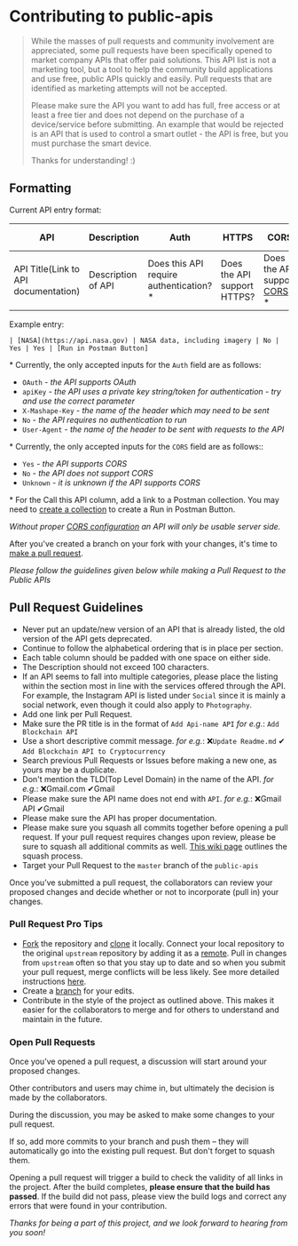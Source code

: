 # Contributing to public-apis

> While the masses of pull requests and community involvement are appreciated, some pull requests have been specifically
> opened to market company APIs that offer paid solutions. This API list is not a marketing tool, but a tool to help the
> community build applications and use free, public APIs quickly and easily. Pull requests that are identified as marketing attempts will not be accepted.
>
> Please make sure the API you want to add has full, free access or at least a free tier and does not depend on the purchase of a device/service before submitting. An example that would be rejected is an API that is used to control a smart outlet - the API is free, but you must purchase the smart device.
>
> Thanks for understanding! :)

## Formatting

Current API entry format:

| API                                  | Description        | Auth                                     | HTTPS                       | CORS                                                                                    | Call this API                                                                                                                                |
| ------------------------------------ | ------------------ | ---------------------------------------- | --------------------------- | --------------------------------------------------------------------------------------- | -------------------------------------------------------------------------------------------------------------------------------------------- |
| API Title(Link to API documentation) | Description of API | Does this API require authentication? \* | Does the API support HTTPS? | Does the API support [CORS](https://developer.mozilla.org/en-US/docs/Web/HTTP/CORS)? \* | [Does this API have a public Postman Collection?](https://learning.postman.com/docs/publishing-your-api/run-in-postman/creating-run-button/) |

Example entry:

```
| [NASA](https://api.nasa.gov) | NASA data, including imagery | No | Yes | Yes | [Run in Postman Button]
```

\* Currently, the only accepted inputs for the `Auth` field are as follows:

- `OAuth` - _the API supports OAuth_
- `apiKey` - _the API uses a private key string/token for authentication - try and use the correct parameter_
- `X-Mashape-Key` - _the name of the header which may need to be sent_
- `No` - _the API requires no authentication to run_
- `User-Agent` - _the name of the header to be sent with requests to the API_

\* Currently, the only accepted inputs for the `CORS` field are as follows::

- `Yes` - _the API supports CORS_
- `No` - _the API does not support CORS_
- `Unknown` - _it is unknown if the API supports CORS_

\* For the Call this API column, add a link to a Postman collection. You may need to [create a collection](https://learning.postman.com/docs/getting-started/first-steps/creating-the-first-collection/) to create a Run in Postman Button.

_Without proper [CORS configuration](https://developer.mozilla.org/en-US/docs/Web/HTTP/CORS) an API will only be usable server side._

After you've created a branch on your fork with your changes, it's time to [make a pull request][pr-link].

_Please follow the guidelines given below while making a Pull Request to the Public APIs_

## Pull Request Guidelines

- Never put an update/new version of an API that is already listed, the old version of the API gets deprecated.
- Continue to follow the alphabetical ordering that is in place per section.
- Each table column should be padded with one space on either side.
- The Description should not exceed 100 characters.
- If an API seems to fall into multiple categories, please place the listing within the section most in line with the services offered through the API. For example, the Instagram API is listed under `Social` since it is mainly a social network, even though it could also apply to `Photography`.
- Add one link per Pull Request.
- Make sure the PR title is in the format of `Add Api-name API` _for e.g._: `Add Blockchain API`
- Use a short descriptive commit message. _for e.g._: ❌`Update Readme.md` ✔ `Add Blockchain API to Cryptocurrency`
- Search previous Pull Requests or Issues before making a new one, as yours may be a duplicate.
- Don't mention the TLD(Top Level Domain) in the name of the API. _for e.g._: ❌Gmail.com ✔Gmail
- Please make sure the API name does not end with `API`. _for e.g._: ❌Gmail API ✔Gmail
- Please make sure the API has proper documentation.
- Please make sure you squash all commits together before opening a pull request. If your pull request requires changes upon review, please be sure to squash all additional commits as well. [This wiki page][squash-link] outlines the squash process.
- Target your Pull Request to the `master` branch of the `public-apis`

Once you’ve submitted a pull request, the collaborators can review your proposed changes and decide whether or not to incorporate (pull in) your changes.

### Pull Request Pro Tips

- [Fork][fork-link] the repository and [clone][clone-link] it locally.
  Connect your local repository to the original `upstream` repository by adding it as a [remote][remote-link].
  Pull in changes from `upstream` often so that you stay up to date and so when you submit your pull request,
  merge conflicts will be less likely. See more detailed instructions [here][syncing-link].
- Create a [branch][branch-link] for your edits.
- Contribute in the style of the project as outlined above. This makes it easier for the collaborators to merge
  and for others to understand and maintain in the future.

### Open Pull Requests

Once you’ve opened a pull request, a discussion will start around your proposed changes.

Other contributors and users may chime in, but ultimately the decision is made by the collaborators.

During the discussion, you may be asked to make some changes to your pull request.

If so, add more commits to your branch and push them – they will automatically go into the existing pull request. But don't forget to squash them.

Opening a pull request will trigger a build to check the validity of all links in the project. After the build completes, **please ensure that the build has passed**. If the build did not pass, please view the build logs and correct any errors that were found in your contribution.

_Thanks for being a part of this project, and we look forward to hearing from you soon!_

[branch-link]: http://guides.github.com/introduction/flow/
[clone-link]: https://help.github.com/articles/cloning-a-repository/
[fork-link]: http://guides.github.com/activities/forking/
[oauth-link]: https://en.wikipedia.org/wiki/OAuth
[pr-link]: https://help.github.com/articles/creating-a-pull-request/
[remote-link]: https://help.github.com/articles/configuring-a-remote-for-a-fork/
[syncing-link]: https://help.github.com/articles/syncing-a-fork
[squash-link]: https://github.com/todotxt/todo.txt-android/wiki/Squash-All-Commits-Related-to-a-Single-Issue-into-a-Single-Commit
